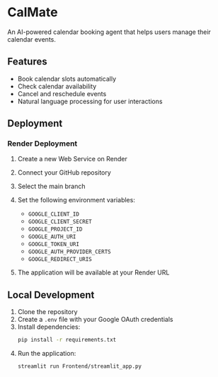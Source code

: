# CalMate

An AI-powered calendar booking agent that helps users manage their calendar events.

## Features
- Book calendar slots automatically
- Check calendar availability
- Cancel and reschedule events
- Natural language processing for user interactions

## Deployment

### Render Deployment
1. Create a new Web Service on Render
2. Connect your GitHub repository
3. Select the main branch
4. Set the following environment variables:
   - `GOOGLE_CLIENT_ID`
   - `GOOGLE_CLIENT_SECRET`
   - `GOOGLE_PROJECT_ID`
   - `GOOGLE_AUTH_URI`
   - `GOOGLE_TOKEN_URI`
   - `GOOGLE_AUTH_PROVIDER_CERTS`
   - `GOOGLE_REDIRECT_URIS`

5. The application will be available at your Render URL

## Local Development

1. Clone the repository
2. Create a `.env` file with your Google OAuth credentials
3. Install dependencies:
   ```bash
   pip install -r requirements.txt
   ```
4. Run the application:
   ```bash
   streamlit run Frontend/streamlit_app.py
   ```